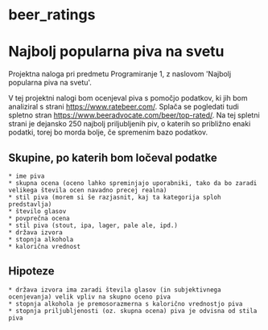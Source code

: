 # beer_ratings
# Najbolj popularna piva na svetu
Projektna naloga pri predmetu Programiranje 1, z naslovom 'Najbolj popularna piva na svetu'.

V tej projektni nalogi bom ocenjeval piva s pomočjo podatkov, ki jih bom analiziral s strani https://www.ratebeer.com/. 
Splača se pogledati tudi spletno stran https://www.beeradvocate.com/beer/top-rated/. Na tej spletni strani je dejansko 250 najbolj priljubljenih piv, o katerih so približno enaki podatki, torej bo morda bolje, če spremenim bazo podatkov.

## Skupine, po katerih bom ločeval podatke

	* ime piva
	* skupna ocena (oceno lahko spreminjajo uporabniki, tako da bo zaradi velikega števila ocen navadno precej realna)
	* stil piva (morem si še razjasnit, kaj ta kategorija sploh predstavlja)
	* število glasov
	* povprečna ocena
	* stil piva (stout, ipa, lager, pale ale, ipd.)
	* država izvora
	* stopnja alkohola
	* kalorična vrednost

## Hipoteze

	* država izvora ima zaradi števila glasov (in subjektivnega ocenjevanja) velik vpliv na skupno oceno piva
	* stopnja alkohola je premosorazmerna s kalorično vrednostjo piva
	* stopnja priljubljenosti (oz. skupna ocena) piva je odvisna od stila piva
